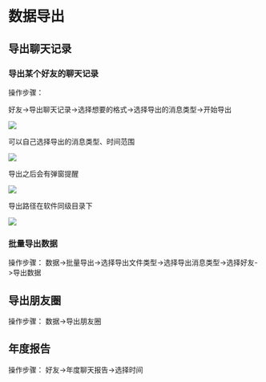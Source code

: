 # 数据导出

## 导出聊天记录

### 导出某个好友的聊天记录

操作步骤：

好友->导出聊天记录->选择想要的格式->选择导出的消息类型->开始导出

![](https://blog.lc044.love/static/img/16756e284ebb71d82a51ebb2e0b8993f.2024-04-01233312.webp)

可以自己选择导出的消息类型、时间范围

![](https://blog.lc044.love/static/img/5fb7e3adb95c5310f15506321830d55f.clipboard-2024-04-01.webp)

导出之后会有弹窗提醒

![](https://blog.lc044.love/static/img/1001bc04bb493a2db282d1cd6f9d9658.clipboard-2024-04-01.webp)

导出路径在软件同级目录下

![](https://blog.lc044.love/static/img/07a53b815abb60ee9bc758a8b6887bea.clipboard-2024-04-01.webp)

### 批量导出数据

操作步骤：
数据->批量导出->选择导出文件类型->选择导出消息类型->选择好友->导出数据

## 导出朋友圈

操作步骤：
数据->导出朋友圈

## 年度报告

操作步骤：
好友->年度聊天报告->选择时间